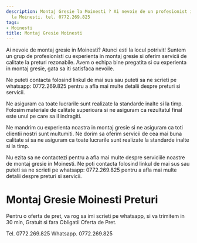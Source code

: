 ```yaml
---
description: Montaj Gresie la Moinesti ? Ai nevoie de un profesionist in Montaj Gresie
  la Moinesti. tel. 0772.269.825
tags:
- Moinesti
title: Montaj Gresie Moinesti
---
```




Ai nevoie de montaj gresie in Moinesti? Atunci esti la locul potrivit! Suntem un grup de profesionisti cu experienta in montaj gresie si oferim servicii de calitate la preturi rezonabile. Avem o echipa bine pregatita si cu experienta in montaj gresie, gata sa iti satisfaca nevoile. 

Ne puteti contacta folosind linkul de mai sus sau puteti sa ne scrieti pe whatsapp: 0772.269.825 pentru a afla mai multe detalii despre preturi si servicii. 

Ne asiguram ca toate lucrarile sunt realizate la standarde inalte si la timp. Folosim materiale de calitate superioara si ne asiguram ca rezultatul final este unul pe care sa il indragiti.

Ne mandrim cu experienta noastra in montaj gresie si ne asiguram ca toti clientii nostri sunt multumiti. Ne dorim sa oferim servicii de cea mai buna calitate si sa ne asiguram ca toate lucrarile sunt realizate la standarde inalte si la timp. 

Nu ezita sa ne contactezi pentru a afla mai multe despre serviciile noastre de montaj gresie in Moinesti. Ne poti contacta folosind linkul de mai sus sau puteti sa ne scrieti pe whatsapp: 0772.269.825 pentru a afla mai multe detalii despre preturi si servicii.

# Montaj Gresie Moinesti Preturi
Pentru o oferta de pret, va rog sa imi scrieti pe whatsapp, si va trimitem in 30 min, Gratuit si fara Obligatii Oferta de Pret.

Tel. 0772.269.825
Whatsapp. 0772.269.825